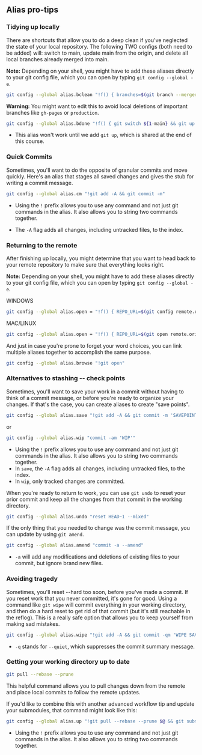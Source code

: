 ## Alias pro-tips

### Tidying up locally

There are shortcuts that allow you to do a deep clean if you've neglected the state of your local repository. The following TWO configs (both need to be added) will: switch to main, update main from the origin, and delete all local branches already merged into main.

**Note:** Depending on your shell, you might have to add these aliases directly to your git config file, which you can open by typing `git config --global -e`.

```sh
git config --global alias.bclean "!f() { branches=$(git branch --merged ${1-main} | grep -v " ${1-main}$"); [ -z \"$branches\" ] || git branch -d $branches; }; f"
```

**Warning:** You might want to edit this to avoid local deletions of important branches like `gh-pages` or `production`.

```sh
git config --global alias.bdone "!f() { git switch ${1-main} && git up && git bclean ${1-main}; }; f"
```

- This alias won't work until we add `git up`, which is shared at the end of this course.

### Quick Commits

Sometimes, you'll want to do the opposite of granular commits and move quickly. Here's an alias that stages all saved changes and gives the stub for writing a commit message.

```sh
git config --global alias.cm "!git add -A && git commit -m"
```

- Using the `!` prefix allows you to use any command and not just git commands in the alias. It also allows you to string two commands together.

- The `-A` flag adds all changes, including untracked files, to the index.

### Returning to the remote

After finishing up locally, you might determine that you want to head back to your remote repository to make sure that everything looks right.

**Note:** Depending on your shell, you might have to add these aliases directly to your git config file, which you can open by typing `git config --global -e`.

WINDOWS

```sh
git config --global alias.open = "!f() { REPO_URL=$(git config remote.origin.url); explorer ${REPO_URL%%.git}; }; f"
```

MAC/LINUX

```sh
git config --global alias.open = "!f() { REPO_URL=$(git open remote.origin.url); explorer ${REPO_URL%%.git}; }; f"
```

And just in case you're prone to forget your word choices, you can link multiple aliases together to accomplish the same purpose.

```sh
git config --global alias.browse "!git open"
```

### Alternatives to stashing -- check points

Sometimes, you'll want to save your work in a commit without having to think of a commit message, or before you're ready to organize your changes. If that's the case, you can create aliases to create "save points".

```sh
git config --global alias.save "!git add -A && git commit -m 'SAVEPOINT'"
```

or

```sh
git config --global alias.wip "commit -am 'WIP'"
```

- Using the `!` prefix allows you to use any command and not just git commands in the alias. It also allows you to string two commands together.
- In `save`, the `-A` flag adds all changes, including untracked files, to the index.
- In `wip`, only tracked changes are committed.

When you're ready to return to work, you can use `git undo` to reset your prior commit and keep all the changes from that commit in the working directory.

```sh
git config --global alias.undo "reset HEAD~1 --mixed"
```

If the only thing that you needed to change was the commit message, you can update by using `git amend`.

```sh
git config --global alias.amend "commit -a --amend"
```

- `-a` will add any modifications and deletions of existing files to your commit, but ignore brand new files.

### Avoiding tragedy

Sometimes, you'll reset --hard too soon, before you've made a commit. If you reset work that you never committed, it's gone for good. Using a command like `git wipe` will commit everything in your working directory, and then do a hard reset to get rid of that commit (but it's still reachable in the reflog). This is a really safe option that allows you to keep yourself from making sad mistakes.

```sh
git config --global alias.wipe "!git add -A && git commit -qm 'WIPE SAVEPOINT' && git reset HEAD~1 -- hard"
```

- `-q` stands for `--quiet`, which suppresses the commit summary message.

### Getting your working directory up to date

```sh
git pull --rebase --prune
```

This helpful command allows you to pull changes down from the remote and place local commits to follow the remote updates.

If you'd like to combine this with another advanced workflow tip and update your submodules, that command might look like this:

```sh
git config --global alias.up "!git pull --rebase --prune $@ && git submodule update --init --recursive"
```

- Using the `!` prefix allows you to use any command and not just git commands in the alias. It also allows you to string two commands together.
